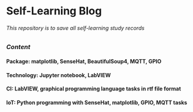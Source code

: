 # Self-Learning Blog

###### This repository is to save all self-learning study records

### **_Content_**

#### Package: matplotlib, SenseHat, BeautifulSoup4, MQTT, GPIO

#### Technology: Jupyter notebook, LabVIEW

#### CI: LabVIEW, graphical programming language tasks in rtf file format

#### IoT: Python programming with SenseHat, matplotlib, GPIO, MQTT tasks

